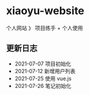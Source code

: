 # xiaoyu-website
个人网站 》 项目练手 + 个人使用

## 更新日志

- 2021-07-07 项目初始化
- 2021-07-12 新增用户列表
- 2021-07-25 使用 vue.js
- 2021-07-26 笔记初始化
